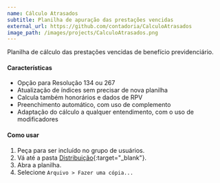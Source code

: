 ```yaml
---
name: Cálculo Atrasados
subtitle: Planilha de apuração das prestações vencidas
external_url: https://github.com/contadoria/CalculoAtrasados
image_path: /images/projects/CalculoAtrasados.png
---
```


Planilha de cálculo das prestações vencidas de benefício previdenciário.

#### Características

* Opção para Resolução 134 ou 267
* Atualização de índices sem precisar de nova planilha
* Calcula também honorários e dados de RPV
* Preenchimento automático, com uso de complemento
* Adaptação do cálculo a qualquer entendimento, com o uso de modificadores

#### Como usar

1. Peça para ser incluído no grupo de usuários.
2. Vá até a pasta [Distribuição](https://drive.google.com/drive/folders/0B2B1B7RRK5HmS0I2clRTTTJiMXc){:target="_blank"}.
3. Abra a planilha.
4. Selecione `Arquivo > Fazer uma cópia...`